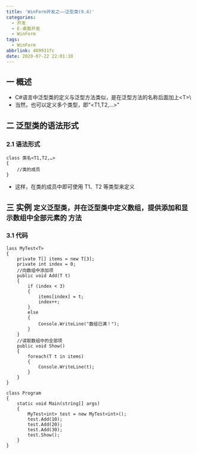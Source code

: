 ```yaml
---
title: 'WinForm开发之——泛型类(9.4)'
categories:
  - 开发
  - E-桌面开发
  - WinForm
tags:
  - WinForm
abbrlink: 489931fc
date: 2020-07-22 22:01:10
---
```

## 一 概述

* C#语言中泛型类的定义与泛型方法类似，是在泛型方法的名称后面加上\<T>\
* 当然，也可以定义多个类型，即"\<T1,T2,...>"

<!--more-->

## 二 泛型类的语法形式

### 2.1 语法形式

```
class 类名<T1,T2,…>
{
    //类的成员
}
```

*  这样，在类的成员中即可使用 T1、T2 等类型来定义 

## 三 实例  <font size=4>定义泛型类，并在泛型类中定义数组，提供添加和显示数组中全部元素的 方法</font> 

### 3.1 代码

```
lass MyTest<T>
{
    private T[] items = new T[3];
    private int index = 0;
    //向数组中添加项
    public void Add(T t)
    {
        if (index < 3)
        {
            items[index] = t;
            index++;
        }
        else
        {
            Console.WriteLine("数组已满！");
        }
    }
    //读取数组中的全部项
    public void Show()
    {
        foreach(T t in items)
        {
            Console.WriteLine(t);
        }
    }
}

class Program
{
    static void Main(string[] args)
    {
        MyTest<int> test = new MyTest<int>();
        test.Add(10);
        test.Add(20);
        test.Add(30);
        test.Show();
    }
}
```

